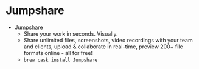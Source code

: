 # Jumpshare
- [Jumpshare](https://jumpshare.com/)
  -  Share your work in seconds. Visually. 
  - Share unlimited files, screenshots, video recordings with your team and clients, upload & collaborate in real-time, preview 200+ file formats online - all for free!
  - `brew cask install Jumpshare`
